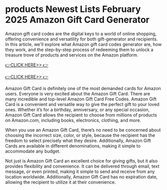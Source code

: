 # products Newest Lists February 2025 Amazon Gift Card Generator


Amazon gift card codes are the digital keys to a world of online shopping, offering convenience and versatility for both gift-generator and recipients. In this article, we'll explore what Amazon gift card codes generator are, how they work, and the step-by-step process of redeeming them to unlock a treasure trove of products and services on the Amazon platform.



[👉CLICK HERE>> 👉 ](https://appbitly.com/Amazon-Gift-Card)



[👉CLICK HERE>> 👉](https://appbitly.com/get-free-Gift-card)



Amazon Gift Card is definitely one of the most demanded cards for Amazon users. Everyone is very excited about the Amazon Gift Card. There are many incredible and top-level Amazon Gift Card Free Codes. Amazon Gift Card is a convenient and versatile way to give the perfect gift to your loved ones. Whether it’s for a birthday, anniversary, or any special occasion, Amazon Gift Card allows the recipient to choose from millions of products on Amazon.com, including books, electronics, clothing, and more. 

When you use an Amazon Gift Card, there’s no need to be concerned about choosing the incorrect size, color, or style, because the recipient has the freedom to select precisely what they desire. Additionally, Amazon Gift Cards are available in different denominations, making it simple to accommodate any budget.

Not just is Amazon Gift Card an excellent choice for giving gifts, but it also provides flexibility and convenience. It can be delivered through email, text message, or even printed, making it simple to send and receive from any location worldwide. Additionally, Amazon Gift Card has no expiration date, allowing the recipient to utilize it at their convenience.





